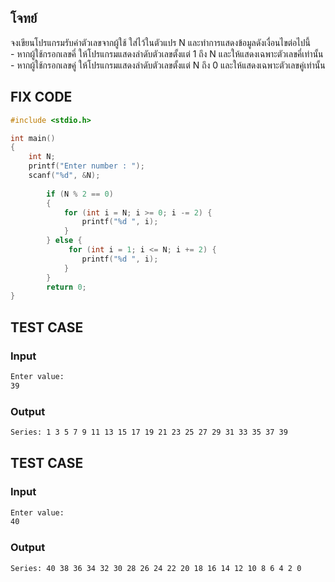 ## โจทย์
จงเขียนโปรแกรมรับค่าตัวเลขจากผู้ใช้ ใส่ไว้ในตัวแปร N และทำการแสดงข้อมูลดังเงื่อนไขต่อไปนี้
<br />- หากผู้ใช้กรอกเลขคี่ ให้โปรแกรมแสดงลำดับตัวเลขตั้งแต่ 1 ถึง N และให้แสดงเฉพาะตัวเลขคี่เท่านั้น
<br />- หากผู้ใช้กรอกเลขคู่ ให้โปรแกรมแสดงลำดับตัวเลขตั้งแต่ N ถึง 0 และให้แสดงเฉพาะตัวเลขคู่เท่านั้น


## FIX CODE
```c
#include <stdio.h>

int main()
{
    int N;
    printf("Enter number : ");
    scanf("%d", &N);
    
        if (N % 2 == 0) 
        {
            for (int i = N; i >= 0; i -= 2) {
                printf("%d ", i);
            }               
        } else {
             for (int i = 1; i <= N; i += 2) {
                printf("%d ", i);
            }
        }
        return 0;
}


```

## TEST CASE
### Input
```bash
Enter value:
39
```
### Output
```bash
Series: 1 3 5 7 9 11 13 15 17 19 21 23 25 27 29 31 33 35 37 39
```

## TEST CASE
### Input
```bash
Enter value:
40
```
### Output
```bash
Series: 40 38 36 34 32 30 28 26 24 22 20 18 16 14 12 10 8 6 4 2 0
```

